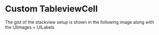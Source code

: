 # Custom TableviewCell

The gist of the stackview setup is shown in the following image along with the UIImages + UILabels

&nbsp;


